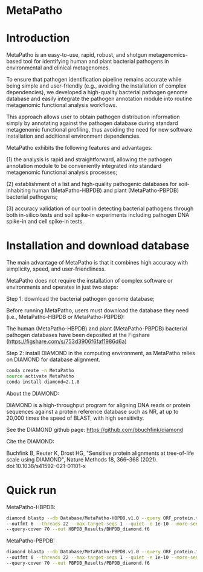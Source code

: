 
# MetaPatho 

# Introduction

MetaPatho is an easy-to-use, rapid, robust, and shotgun metagenomics-based tool for identifying human and plant bacterial pathogens in environmental and clinical metagenomes.

To ensure that pathogen identification pipeline remains accurate while being simple and user-friendly (e.g., avoiding the installation of complex dependencies), we developed a high-quality bacterial pathogen genome database and easily integrate the pathogen annotation module into routine metagenomic functional analysis workflows. 

This approach allows user to obtain pathogen distribution information simply by annotating against the pathogen database during standard metagenomic functional profiling, thus avoiding the need for new software installation and additional environment dependencies.

MetaPatho exhibits the following features and advantages: 

(1) the analysis is rapid and straightforward, allowing the pathogen annotation module to be conveniently integrated into standard metagenomic functional analysis processes; 

(2) establishment of a list and high-quality pathogenic databases for soil-inhabiting human (MetaPatho-HBPDB) and plant (MetaPatho-PBPDB) bacterial pathogens; 

(3) accuracy validation of our tool in detecting bacterial pathogens through both in-silico tests and soil spike-in experiments including pathogen DNA spike-in and cell spike-in tests.


# Installation and download database

The main advantage of MetaPatho is that it combines high accuracy with simplicity, speed, and user-friendliness. 

MetaPatho does not require the installation of complex software or environments and operates in just two steps: 


Step 1: download the bacterial pathogen genome database; 

Before running MetaPatho, users must download the database they need (i.e., MetaPatho-HBPDB or MetaPatho-PBPDB):

The human (MetaPatho-HBPDB) and plant (MetaPatho-PBPDB) bacterial pathogen databases have been deposited at the Figshare (https://figshare.com/s/753d3906f6faf1986d6a)




Step 2: install DIAMOND in the computing environment, as MetaPatho relies on DIAMOND for database alignment.

```bash
conda create -n MetaPatho
source activate MetaPatho
conda install diamond=2.1.8
```


About the DIAMOND:

DIAMOND is a  high-throughput program for aligning DNA reads or protein sequences against a protein reference database such as NR, at up to 20,000 times the speed of BLAST, with high sensitivity.

See the DIAMOND github page: https://github.com/bbuchfink/diamond

Cite the DIAMOND:

Buchfink B, Reuter K, Drost HG, "Sensitive protein alignments at tree-of-life scale using DIAMOND", Nature Methods 18, 366–368 (2021). doi:10.1038/s41592-021-01101-x


# Quick run

MetaPatho-HBPDB:

```bash
diamond blastp --db Database/MetaPatho-HBPDB.v1.0 --query ORF_protein.fa \
--outfmt 6 --threads 22 --max-target-seqs 1 --quiet -e 1e-10 --more-sensitive --block-size 10 \
--query-cover 70 --out HBPDB_Results/BHPDB_diamond.f6
```

MetaPatho-PBPDB:

```bash
diamond blastp --db Database/MetaPatho-PBPDB.v1.0 --query ORF_protein.fa \
--outfmt 6 --threads 22 --max-target-seqs 1 --quiet -e 1e-10 --more-sensitive --block-size 10 \
--query-cover 70 --out PBPDB_Results/PBPDB_diamond.f6
```
